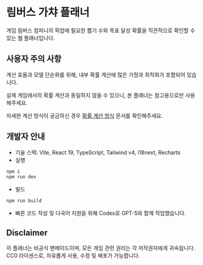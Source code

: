 # 림버스 가챠 플래너

게임 림버스 컴퍼니의 픽업에 필요한 뽑기 수와 목표 달성 확률을 직관적으로 확인할 수 있는 웹 플래너입니다.

## 사용자 주의 사항

계산 효율과 모델 단순화를 위해, 내부 확률 계산에 많은 가정과 최적화가 포함되어 있습니다.

실제 게임에서의 확률 계산과 동일하지 않을 수 있으니, 본 플래너는 참고용으로만 사용해주세요.

자세한 계산 방식이 궁금하신 경우 [확률 계산 방식](./docs/math.md) 문서를 확인해주세요.

## 개발자 안내

- 기술 스택: Vite, React 19, TypeScript, Tailwind v4, i18next, Recharts
- 실행

```bash
npm i
npm run dev
```

- 빌드

```bash
npm run build
```

- 빠른 코드 작성 및 다국어 지원을 위해 Codex로 GPT-5와 함께 작업했습니다.

## Disclaimer

이 플래너는 비공식 팬메이드이며, 모든 게임 관련 권리는 각 저작권자에게 귀속됩니다.
CC0 라이센스로, 자유롭게 사용, 수정 및 배포가 가능합니다.
